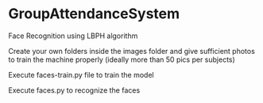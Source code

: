 # GroupAttendanceSystem
Face Recognition using LBPH algorithm

Create your own folders inside the images folder and give sufficient photos to train the machine properly (ideally more than 50 pics per subjects)

Execute faces-train.py file to train the model

Execute faces.py to recognize the faces